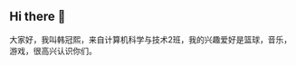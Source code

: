 ## Hi there 👋

<!--
**Sakura18H/Sakura18H** is a ✨ _special_ ✨ repository because its `README.md` (this file) appears on your GitHub profile.


-->
大家好，我叫韩冠熙，来自计算机科学与技术2班，我的兴趣爱好是篮球，音乐，游戏，很高兴认识你们。

